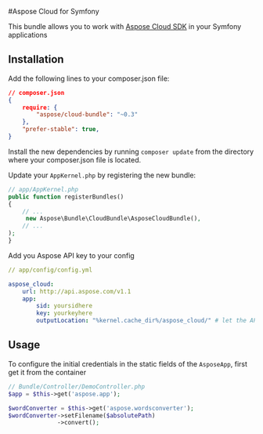 #Aspose Cloud for Symfony

This bundle allows you to work with [Aspose Cloud SDK](https://cloud.aspose.com/) in your Symfony applications 


Installation
----------------------------------

Add the following lines to your composer.json file:

```json
// composer.json
{
    require: {
        "aspose/cloud-bundle": "~0.3"
    },
    "prefer-stable": true,
}
```

Install the new dependencies by running `composer update` from the directory where your composer.json file is located.

Update your `AppKernel.php` by registering the new bundle:

```php
// app/AppKernel.php
public function registerBundles()
{
    // ...
     new Aspose\Bundle\CloudBundle\AsposeCloudBundle(),
    // ...
);
}
```

Add you Aspose API key to your config

```yml
// app/config/config.yml

aspose_cloud:
    url: http://api.aspose.com/v1.1
    app:
        sid: yoursidhere
        key: yourkeyhere
        outputLocation: "%kernel.cache_dir%/aspose_cloud/" # let the API save files in the cache directory by default
```


Usage
----------------------------------

To configure the initial credentials in the static fields of the `AsposeApp`, first get it from the container

```php
// Bundle/Controller/DemoController.php
$app = $this->get('aspose.app');

$wordConverter = $this->get('aspose.wordsconverter');
$wordConverter->setFilename($absolutePath)
              ->convert();

```
